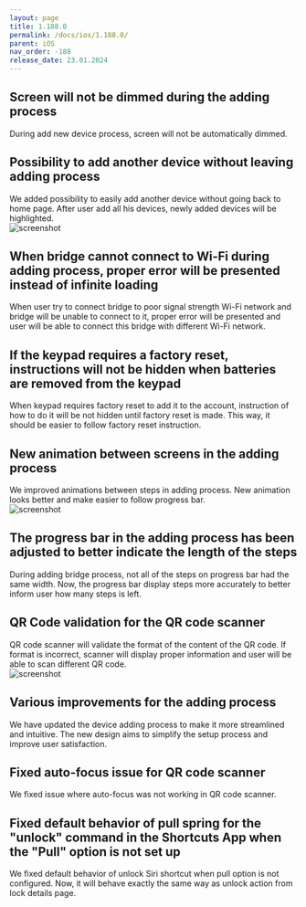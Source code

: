 ```yaml
---
layout: page
title: 1.188.0
permalink: /docs/ios/1.188.0/
parent: iOS
nav_order: -188
release_date: 23.01.2024
---
```


## Screen will not be dimmed during the adding process
During add new device process, screen will not be automatically dimmed.

## Possibility to add another device without leaving adding process
We added possibility to easily add another device without going back to home page. After user add all his devices, newly added devices will be highlighted.\
![screenshot](/tedee-release-notes/docs/ios/assets/1.188.0-add-another-device.png)

## When bridge cannot connect to Wi-Fi during adding process, proper error will be presented instead of infinite loading
When user try to connect bridge to poor signal strength Wi-Fi network and bridge will be unable to connect to it, proper error will be presented and user will be able to connect this bridge with different Wi-Fi network.

## If the keypad requires a factory reset, instructions will not be hidden when batteries are removed from the keypad
When keypad requires factory reset to add it to the account, instruction of how to do it will be not hidden until factory reset is made. This way, it should be easier to follow factory reset instruction.

## New animation between screens in the adding process
We improved animations between steps in adding process. New animation looks better and make easier to follow progress bar.\
![screenshot](/tedee-release-notes/docs/ios/assets/1.188.0-add-device-animation.gif)

## The progress bar in the adding process has been adjusted to better indicate the length of the steps
During adding bridge process, not all of the steps on progress bar had the same width. Now, the progress bar display steps more accurately to better inform user how many steps is left.

## QR Code validation for the QR code scanner
QR code scanner will validate the format of the content of the QR code. If format is incorrect, scanner will display proper information and user will be able to scan different QR code.\
![screenshot](/tedee-release-notes/docs/ios/assets/1.188.0-qr-code-validation.png)

## Various improvements for the adding process
We have updated the device adding process to make it more streamlined and intuitive. The new design aims to simplify the setup process and improve user satisfaction.

## Fixed auto-focus issue for QR code scanner
We fixed issue where auto-focus was not working in QR code scanner.

## Fixed default behavior of pull spring for the "unlock" command in the Shortcuts App when the "Pull" option is not set up
We fixed default behavior of unlock Siri shortcut when pull option is not configured. Now, it will behave exactly the same way as unlock action from lock details page.

